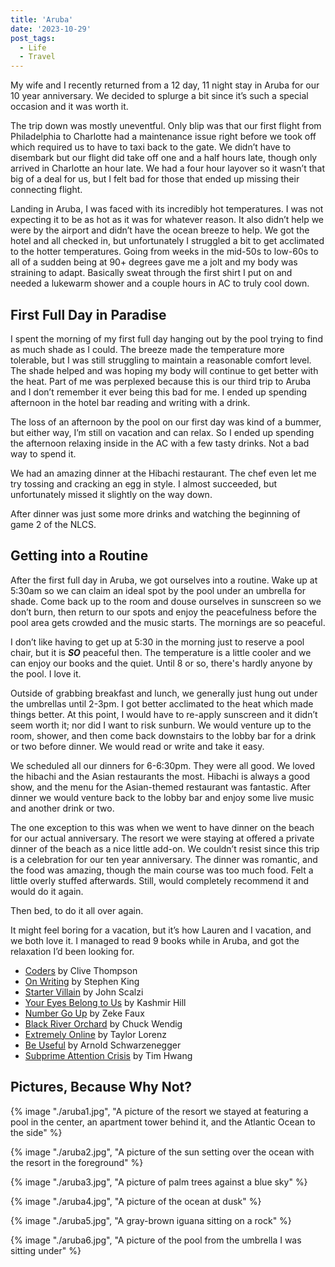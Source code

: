 ```yaml
---
title: 'Aruba'
date: '2023-10-29'
post_tags:
  - Life
  - Travel
---
```


My wife and I recently returned from a 12 day, 11 night stay in Aruba for our 10 year anniversary. We decided to splurge a bit since it’s such a special occasion and it was worth it.
<!-- excerpt -->

The trip down was mostly uneventful. Only blip was that our first flight from Philadelphia to Charlotte had a maintenance issue right before we took off which required us to have to taxi back to the gate. We didn’t have to disembark but our flight did take off one and a half hours late, though only arrived in Charlotte an hour late. We had a four hour layover so it wasn’t that big of a deal for us, but I felt bad for those that ended up missing their connecting flight.

Landing in Aruba, I was faced with its incredibly hot temperatures. I was not expecting it to be as hot as it was for whatever reason. It also didn’t help we were by the airport and didn’t have the ocean breeze to help. We got the hotel and all checked in, but unfortunately I struggled a bit to get acclimated to the hotter temperatures. Going from weeks in the mid-50s to low-60s to all of a sudden being at 90+ degrees gave me a jolt and my body was straining to adapt. Basically sweat through the first shirt I put on and needed a lukewarm shower and a couple hours in AC to truly cool down.

## First Full Day in Paradise

I spent the morning of my first full day hanging out by the pool trying to find as much shade as I could. The breeze made the temperature more tolerable, but I was still struggling to maintain a reasonable comfort level. The shade helped and was hoping my body will continue to get better with the heat. Part of me was perplexed because this is our third trip to Aruba and I don’t remember it ever being this bad for me. I ended up spending afternoon in the hotel bar reading and writing with a drink.

The loss of an afternoon by the pool on our first day was kind of a bummer, but either way, I’m still on vacation and can relax. So I ended up spending the afternoon relaxing inside in the AC with a few tasty drinks. Not a bad way to spend it.

We had an amazing dinner at the Hibachi restaurant. The chef even let me try tossing and cracking an egg in style. I almost succeeded, but unfortunately missed it slightly on the way down.

After dinner was just some more drinks and watching the beginning of game 2 of the NLCS.

## Getting into a Routine


After the first full day in Aruba, we got ourselves into a routine. Wake up at 5:30am so we can claim an ideal spot by the pool under an umbrella for shade. Come back up to the room and douse ourselves in sunscreen so we don’t burn, then return to our spots and enjoy the peacefulness before the pool area gets crowded and the music starts. The mornings are so peaceful.

I don’t like having to get up at 5:30 in the morning just to reserve a pool chair, but it is **_SO_** peaceful then. The temperature is a little cooler and we can enjoy our books and the quiet. Until 8 or so, there's hardly anyone by the pool. I love it.

Outside of grabbing breakfast and lunch, we generally just hung out under the umbrellas until 2-3pm. I got better acclimated to the heat which made things better. At this point, I would have to re-apply sunscreen and it didn’t seem worth it; nor did I want to risk sunburn. We would venture up to the room, shower, and then come back downstairs to the lobby bar for a drink or two before dinner. We would read or write and take it easy.

We scheduled all our dinners for 6-6:30pm. They were all good. We loved the hibachi and the Asian restaurants the most. Hibachi is always a good show, and the menu for the Asian-themed restaurant was fantastic. After dinner we would venture back to the lobby bar and enjoy some live music and another drink or two.

The one exception to this was when we went to have dinner on the beach for our actual anniversary. The resort we were staying at offered a private dinner of the beach as a nice little add-on. We couldn’t resist since this trip is a celebration for our ten year anniversary. The dinner was romantic, and the food was amazing, though the main course was too much food. Felt a little overly stuffed afterwards. Still, would completely recommend it and would do it again.

Then bed, to do it all over again.

It might feel boring for a vacation, but it’s how Lauren and I vacation, and we both love it. I managed to read 9 books while in Aruba, and got the relaxation I’d been looking for.

- [Coders](https://bookshop.org/p/books/coders-the-making-of-a-new-tribe-and-the-remaking-of-the-world-clive-thompson/12477150?ean=9780735220584) by Clive Thompson
- [On Writing](https://bookshop.org/p/books/on-writing-a-memoir-of-the-craft-stephen-king/14560198) by Stephen King
- [Starter Villain](https://bookshop.org/p/books/starter-villain-john-scalzi/18753219?ean=9780765389220) by John Scalzi
- [Your Eyes Belong to Us](https://bookshop.org/p/books/your-face-belongs-to-us-a-secretive-startup-s-quest-to-end-privacy-as-we-know-it-kashmir-hill/19573494?ean=9780593448564) by Kashmir Hill
- [Number Go Up](https://bookshop.org/p/books/number-go-up-inside-crypto-s-wild-rise-and-staggering-fall-zeke-faux/19900961?ean=9780593443811) by Zeke Faux
- [Black River Orchard](https://bookshop.org/p/books/black-river-orchard-chuck-wendig/19598190?ean=9780593158746) by Chuck Wendig
- [Extremely Online](https://bookshop.org/p/books/extremely-online-the-untold-story-of-fame-influence-and-power-on-the-internet-taylor-lorenz/19718842?ean=9781982146863) by Taylor Lorenz
- [Be Useful](https://bookshop.org/p/books/be-useful-seven-tools-for-life-arnold-schwartzenegger/19976031) by Arnold Schwarzenegger
- [Subprime Attention Crisis](https://bookshop.org/books/subprime-attention-crisis-advertising-and-the-time-bomb-at-the-heart-of-the-internet/9780374538651) by Tim Hwang

## Pictures, Because Why Not?

{% image "./aruba1.jpg", "A picture of the resort we stayed at featuring a pool in the center, an apartment tower behind it, and the Atlantic Ocean to the side" %}

{% image "./aruba2.jpg", "A picture of the sun setting over the ocean with the resort in the foreground" %}

{% image "./aruba3.jpg", "A picture of palm trees against a blue sky" %}

{% image "./aruba4.jpg", "A picture of the ocean at dusk" %}

{% image "./aruba5.jpg", "A gray-brown iguana sitting on a rock" %}

{% image "./aruba6.jpg", "A picture of the pool from the umbrella I was sitting under" %}
